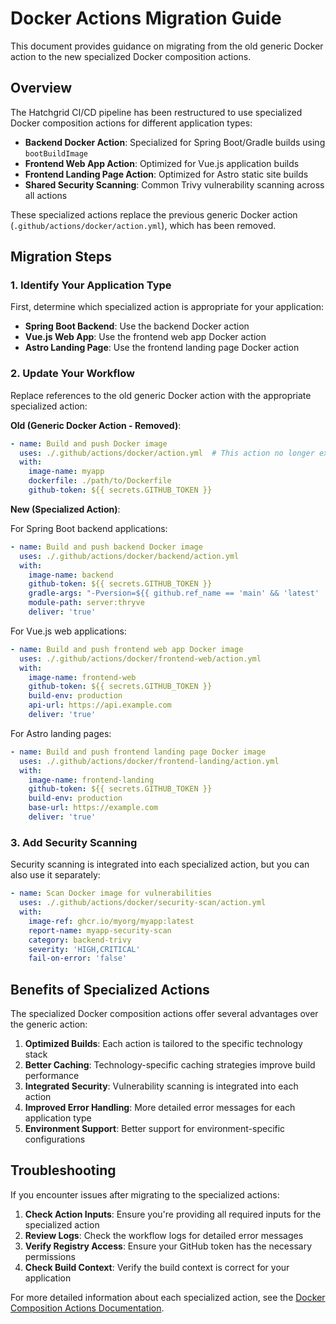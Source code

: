 # Docker Actions Migration Guide

This document provides guidance on migrating from the old generic Docker action to the new specialized Docker composition actions.

## Overview

The Hatchgrid CI/CD pipeline has been restructured to use specialized Docker composition actions for different application types:

- **Backend Docker Action**: Specialized for Spring Boot/Gradle builds using `bootBuildImage`
- **Frontend Web App Action**: Optimized for Vue.js application builds
- **Frontend Landing Page Action**: Optimized for Astro static site builds
- **Shared Security Scanning**: Common Trivy vulnerability scanning across all actions

These specialized actions replace the previous generic Docker action (`.github/actions/docker/action.yml`), which has been removed.

## Migration Steps

### 1. Identify Your Application Type

First, determine which specialized action is appropriate for your application:

- **Spring Boot Backend**: Use the backend Docker action
- **Vue.js Web App**: Use the frontend web app Docker action
- **Astro Landing Page**: Use the frontend landing page Docker action

### 2. Update Your Workflow

Replace references to the old generic Docker action with the appropriate specialized action:

**Old (Generic Docker Action - Removed)**:

```yaml
- name: Build and push Docker image
  uses: ./.github/actions/docker/action.yml  # This action no longer exists
  with:
    image-name: myapp
    dockerfile: ./path/to/Dockerfile
    github-token: ${{ secrets.GITHUB_TOKEN }}
```

**New (Specialized Action)**:

For Spring Boot backend applications:

```yaml
- name: Build and push backend Docker image
  uses: ./.github/actions/docker/backend/action.yml
  with:
    image-name: backend
    github-token: ${{ secrets.GITHUB_TOKEN }}
    gradle-args: "-Pversion=${{ github.ref_name == 'main' && 'latest' || github.ref_name }} -Penv=production"
    module-path: server:thryve
    deliver: 'true'
```

For Vue.js web applications:

```yaml
- name: Build and push frontend web app Docker image
  uses: ./.github/actions/docker/frontend-web/action.yml
  with:
    image-name: frontend-web
    github-token: ${{ secrets.GITHUB_TOKEN }}
    build-env: production
    api-url: https://api.example.com
    deliver: 'true'
```

For Astro landing pages:

```yaml
- name: Build and push frontend landing page Docker image
  uses: ./.github/actions/docker/frontend-landing/action.yml
  with:
    image-name: frontend-landing
    github-token: ${{ secrets.GITHUB_TOKEN }}
    build-env: production
    base-url: https://example.com
    deliver: 'true'
```

### 3. Add Security Scanning

Security scanning is integrated into each specialized action, but you can also use it separately:

```yaml
- name: Scan Docker image for vulnerabilities
  uses: ./.github/actions/docker/security-scan/action.yml
  with:
    image-ref: ghcr.io/myorg/myapp:latest
    report-name: myapp-security-scan
    category: backend-trivy
    severity: 'HIGH,CRITICAL'
    fail-on-error: 'false'
```

## Benefits of Specialized Actions

The specialized Docker composition actions offer several advantages over the generic action:

1. **Optimized Builds**: Each action is tailored to the specific technology stack
2. **Better Caching**: Technology-specific caching strategies improve build performance
3. **Integrated Security**: Vulnerability scanning is integrated into each action
4. **Improved Error Handling**: More detailed error messages for each application type
5. **Environment Support**: Better support for environment-specific configurations

## Troubleshooting

If you encounter issues after migrating to the specialized actions:

1. **Check Action Inputs**: Ensure you're providing all required inputs for the specialized action
2. **Review Logs**: Check the workflow logs for detailed error messages
3. **Verify Registry Access**: Ensure your GitHub token has the necessary permissions
4. **Check Build Context**: Verify the build context is correct for your application

For more detailed information about each specialized action, see the [Docker Composition Actions Documentation](./docker-composition-actions.md).
